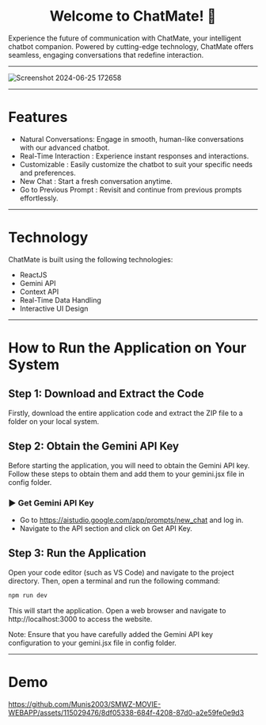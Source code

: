 
<h1 align="center">Welcome to ChatMate! 🤖</h1>
Experience the future of communication with ChatMate, your intelligent chatbot companion. Powered by cutting-edge technology, ChatMate offers seamless, engaging conversations that redefine interaction.
<hr/>

![Screenshot 2024-06-25 172658](https://github.com/Munis2003/ChatMate/assets/115029476/c70ab17e-76d1-4cbc-aeac-98420074ae4b)

<hr/>

# Features 

- Natural Conversations: Engage in smooth, human-like conversations with our advanced chatbot.
- Real-Time Interaction : Experience instant responses and interactions.
- Customizable : Easily customize the chatbot to suit your specific needs and preferences.
- New Chat : Start a fresh conversation anytime.
- Go to Previous Prompt : Revisit and continue from previous prompts effortlessly.
<hr/>

# Technology

ChatMate is built using the following technologies:

- ReactJS
- Gemini API
- Context API
- Real-Time Data Handling
- Interactive UI Design

<hr/>

# How to Run the Application on Your System

## Step 1: Download and Extract the Code

Firstly, download the entire application code and extract the ZIP file to a folder on your local system.

## Step 2: Obtain the Gemini API Key

Before starting the application, you will need to obtain the Gemini API key. Follow these steps to obtain them and add them to your gemini.jsx file in config folder.

### ▶️ Get Gemini API Key 

- Go to https://aistudio.google.com/app/prompts/new_chat and log in.
- Navigate to the API section and click on Get API Key.

## Step 3: Run the Application

Open your code editor (such as VS Code) and navigate to the project directory. Then, open a terminal and run the following command:

```bash
npm run dev
```
This will start the application. Open a web browser and navigate to http://localhost:3000 to access the website.

Note: Ensure that you have carefully added the Gemini API key configuration to your gemini.jsx file in config folder.

<hr/>

# Demo 
https://github.com/Munis2003/SMWZ-MOVIE-WEBAPP/assets/115029476/8df05338-684f-4208-87d0-a2e59fe0e9d3

